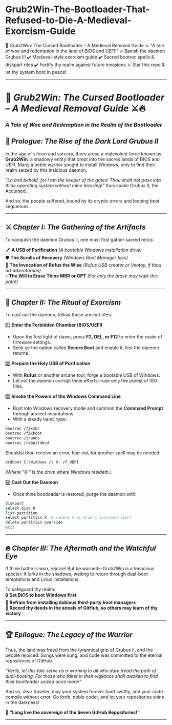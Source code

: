 # Grub2Win-The-Bootloader-That-Refused-to-Die-A-Medieval-Exorcism-Guide
🏰 Grub2Win: The Cursed Bootloader – A Medieval Removal Guide ⚔️ "A tale of woe and redemption in the land of BIOS and UEFI!"  🔥 Banish the daemon Grubus II! ✔️ Medieval-style exorcism guide ✔️ Sacred bootrec spells &amp; diskpart rites ✔️ Fortify thy realm against future invasions  ⚔️ Star this repo &amp; let thy system boot in peace!

---

# 🏰 *Grub2Win: The Cursed Bootloader – A Medieval Removal Guide* ⚔️🔥  

### *A Tale of Woe and Redemption in the Realm of the Bootloader*  

## 📜 *Prologue: The Rise of the Dark Lord Grubus II*  

In the age of silicon and sorcery, there arose a malevolent force known as **Grub2Win**, a shadowy entity that crept into the sacred lands of BIOS and UEFI. Many a noble warrior sought to install Windows, only to find their realm seized by this insidious daemon.  

*"Lo and behold, for I am the keeper of the gates! Thou shalt not pass into thine operating system without mine blessing!"* thus spake Grubus II, the Accursed.  

And so, the people suffered, bound by its cryptic errors and looping boot sequences.  

---

## ⚔️ *Chapter I: The Gathering of the Artifacts*  

To vanquish the daemon Grubus II, one must first gather sacred relics:  

🗡 **A USB of Purification** *(A bootable Windows installation drive)*  
🛡 **The Scrolls of Recovery** *(Windows Boot Manager files)*  
🔮 **The Invocation of Rufus the Wise** *(Rufus USB creator or Ventoy, if thou art adventurous)*  
💀 **The Will to Erase Thine MBR or GPT** *(For only the brave may walk this path!)*  

---

## 🏹 *Chapter II: The Ritual of Exorcism*  

To cast out the daemon, follow these ancient rites:  

1️⃣ **Enter the Forbidden Chamber (BIOS/UEFI)**  
- Upon the first light of dawn, press **F2, DEL, or F12** to enter the realm of firmware settings.  
- Seek ye the option called **Secure Boot** and enable it, lest the daemon returns.  

2️⃣ **Prepare the Holy USB of Purification**  
- With **Rufus** or another arcane tool, forge a bootable USB of Windows.  
- Let not the daemon corrupt thine efforts—use only the purest of ISO files.  

3️⃣ **Invoke the Powers of the Windows Command Line**  
- Boot into Windows recovery mode and summon the **Command Prompt** through ancient incantations.  
- With a steady hand, type:  

```sh
bootrec /fixmbr
bootrec /fixboot
bootrec /scanos
bootrec /rebuildbcd
```

Shouldst thou receive an error, fear not, for another spell may be needed:  

```sh
bcdboot C:\Windows /s X: /f UEFI
```
*(Where "X:" is the drive where Windows resideth.)*  

4️⃣ **Cast Out the Daemon**  
- Once thine bootloader is restored, purge the daemon with:  

```sh
diskpart
select disk 0
list partition
select partition X  # (where X is Grub’s accursed lair)
delete partition override
exit
```

---

## 🔥 *Chapter III: The Aftermath and the Watchful Eye*  

If thine battle is won, rejoice! But be warned—Grub2Win is a tenacious specter. It lurks in the shadows, waiting to return through dual-boot temptations and Linux installations.  

To safeguard thy realm:  
🔒 **Set BIOS to boot Windows first**  
🛑 **Refrain from installing dubious third-party boot managers**  
📜 **Record thy deeds in the annals of GitHub, so others may learn of thy victory**  

---

## 🏆 *Epilogue: The Legacy of the Warrior*  

Thus, the land was freed from the tyrannical grip of Grubus II, and the people rejoiced. Songs were sung, and code was committed to the eternal repositories of GitHub.  

*"Verily, let this tale serve as a warning to all who dare tread the path of dual-booting. For those who falter in their vigilance shall awaken to find their bootloader seized once more!"*  

And so, dear traveler, may your system forever boot swiftly, and your code compile without error. Go forth, noble coder, and let your repositories shine in the darkness!  

👑 **"Long live the sovereign of the Seven GitHub Repositories!"**  

---
